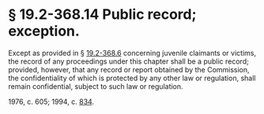 # § 19.2-368.14 Public record; exception.

<p>Except as provided in § <a href='http://law.lis.virginia.gov/vacode/19.2-368.6/'>19.2-368.6</a> concerning juvenile claimants or victims, the record of any proceedings under this chapter shall be a public record; provided, however, that any record or report obtained by the Commission, the confidentiality of which is protected by any other law or regulation, shall remain confidential, subject to such law or regulation.</p><p>1976, c. 605; 1994, c. <a href='http://lis.virginia.gov/cgi-bin/legp604.exe?941+ful+CHAP0834'>834</a>.</p>